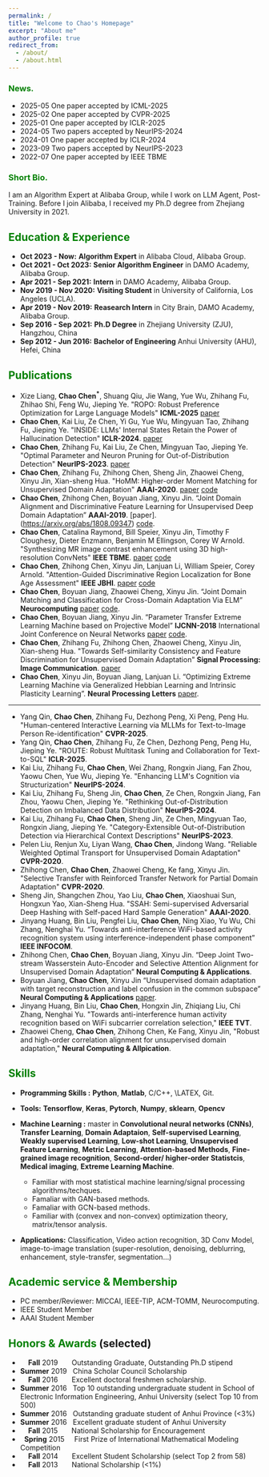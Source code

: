 ```yaml
---
permalink: /
title: "Welcome to Chao's Homepage"
excerpt: "About me"
author_profile: true
redirect_from: 
  - /about/
  - /about.html
---
```


### <span style="color: green"> News. </span> 
* 2025-05 One paper accepted by ICML-2025
* 2025-02 One paper accepted by CVPR-2025
* 2025-01 One paper accepted by ICLR-2025
* 2024-05 Two papers accepted by NeurIPS-2024
* 2024-01 One paper accepted by ICLR-2024
* 2023-09 Two papers accepted by NeurIPS-2023
* 2022-07 One paper accepted by IEEE TBME


### <span style="color: green"> Short Bio. </span> 
I am an Algorithm Expert at Alibaba Group, while I work on LLM Agent, Post-Training. Before I join Alibaba, I received my Ph.D degree from Zhejiang University in 2021. 


## <span style="color: green"> Education & Experience </span>
* **Oct 2023 - Now:** **Algorithm Expert** in Alibaba Cloud, Alibaba Group.
* **Oct 2021 - Oct 2023:** **Senior Algorithm Engineer** in DAMO Academy, Alibaba Group.
* **Apr 2021 - Sep 2021:** **Intern** in DAMO Academy, Alibaba Group.
* **Nov 2019 - Nov 2020:** **Visiting Student** in University of California, Los Angeles (UCLA).
* **Apr 2019 - Nov 2019:** **Reasearch Intern** in City Brain, DAMO Academy, Alibaba Group.
* **Sep 2016 - Sep 2021:** **Ph.D Degree** in Zhejiang University (ZJU), Hangzhou, China
* **Sep 2012 - Jun 2016:** **Bachelor of Engineering** Anhui University (AHU), Hefei, China


## <span style="color: green"> Publications </span>
* Xize Liang, **Chao Chen<sup>*</sup>**, Shuang Qiu, Jie Wang, Yue Wu, Zhihang Fu, Zhihao Shi, Feng Wu, Jieping Ye. "ROPO: Robust Preference Optimization for Large Language Models" **ICML-2025** [paper](https://arxiv.org/abs/2404.04102)
* **Chao Chen**, Kai Liu, Ze Chen, Yi Gu, Yue Wu, Mingyuan Tao, Zhihang Fu, Jieping Ye. "INSIDE: LLMs' Internal States Retain the Power of Hallucination Detection" **ICLR-2024**. [paper](https://arxiv.org/abs/2402.03744)
* **Chao Chen**, Zhihang Fu, Kai Liu, Ze Chen, Mingyuan Tao, Jieping Ye. "Optimal Parameter and Neuron Pruning for Out-of-Distribution Detection" **NeurIPS-2023**. [paper](https://proceedings.neurips.cc/paper_files/paper/2023/file/a4316bb210a59fb7aafeca5dd21c2703-Paper-Conference.pdf)
* **Chao Chen**, Zhihang Fu, Zhihong Chen, Sheng Jin, Zhaowei Cheng, Xinyu Jin, Xian-sheng Hua. "HoMM: Higher-order Moment Matching for Unsupervised Domain Adaptation" **AAAI-2020**. [paper](https://ojs.aaai.org/index.php/AAAI/article/view/5745) [code](https://github.com/chenchao666/HoMM-Master)
* **Chao Chen**, Zhihong Chen, Boyuan Jiang, Xinyu Jin. “Joint Domain Alignment and Discriminative Feature Learning for Unsupervised Deep Domain Adaptation” **AAAI-2019**. [paper].(https://arxiv.org/abs/1808.09347) [code](https://github.com/chenchao666/JDDA-Master).
* **Chao Chen**, Catalina Raymond, Bill Speier, Xinyu Jin, Timothy F Cloughesy, Dieter Enzmann, Benjamin M Ellingson, Corey W Arnold. "Synthesizing MR image contrast enhancement using 3D high-resolution ConvNets" **IEEE TBME**. [paper](https://ieeexplore.ieee.org/abstract/document/9833335) [code](https://github.com/chenchao666/Contrast-enhanced-MRI-Synthesis)
* **Chao Chen**, Zhihong Chen, Xinyu Jin, Lanjuan Li, William Speier, Corey Arnold. "Attention-Guided Discriminative Region Localization for Bone Age Assessment"  **IEEE JBHI**. [paper](https://ieeexplore.ieee.org/abstract/document/9476989) [code](https://github.com/chenchao666/Bone-Age-Assessment)
* **Chao Chen**, Boyuan Jiang, Zhaowei Cheng, Xinyu Jin. “Joint Domain Matching and Classification for Cross-Domain Adaptation Via ELM” **Neurocomputing** [paper](https://www.sciencedirect.com/science/article/pii/S0925231219300839) [code](https://github.com/chenchao666/JDMC).
* **Chao Chen**, Boyuan Jiang, Xinyu Jin. “Parameter Transfer Extreme Learning Machine based on Projective Model” **IJCNN-2018**
International Joint Conference on Neural Networks [paper](https://arxiv.org/abs/1809.01018) [code](https://github.com/chenchao666/PTELM).
* **Chao Chen**, Zhihang Fu, Zhihong Chen, Zhaowei Cheng, Xinyu Jin, Xian-sheng Hua. "Towards Self-similarity Consistency and Feature Discrimination for Unsupervised Domain Adaptation" **Signal Processing: Image Communication**. [paper](https://www.sciencedirect.com/science/article/abs/pii/S0923596521000576)
* **Chao Chen**, Xinyu Jin, Boyuan Jiang, Lanjuan Li. “Optimizing Extreme Learning Machine via Generalized Hebbian Learning and Intrinsic Plasticity Learning”. **Neural Processing Letters** [paper](https://link.springer.com/article/10.1007/s11063-018-9869-6).

______________________________
* Yang Qin, **Chao Chen**, Zhihang Fu, Dezhong Peng, Xi Peng, Peng Hu. "Human-centered Interactive Learning via MLLMs for Text-to-Image Person Re-identification" **CVPR-2025**.
* Yang Qin, **Chao Chen**, Zhihang Fu, Ze Chen, Dezhong Peng, Peng Hu, Jieping Ye. "ROUTE: Robust Multitask Tuning and Collaboration for Text-to-SQL" **ICLR-2025**.
* Kai Liu, Zhihang Fu, **Chao Chen**, Wei Zhang, Rongxin Jiang, Fan Zhou, Yaowu Chen, Yue Wu, Jieping Ye. "Enhancing LLM's Cognition via Structurization" **NeurIPS-2024**.
* Kai Liu, Zhihang Fu, Sheng Jin, **Chao Chen**, Ze Chen, Rongxin Jiang, Fan Zhou, Yaowu Chen, Jieping Ye. "Rethinking Out-of-Distribution Detection on Imbalanced Data Distribution" **NeurIPS-2024**.
* Kai Liu, Zhihang Fu, **Chao Chen**, Sheng Jin, Ze Chen, Mingyuan Tao, Rongxin Jiang, Jieping Ye. "Category-Extensible Out-of-Distribution Detection via Hierarchical Context Descriptions" **NeurIPS-2023**.
* Pelen Liu, Renjun Xu, Liyan Wang, **Chao Chen**, Jindong Wang. "Reliable Weighted Optimal Transport for Unsupervised Domain Adaptation" **CVPR-2020**.
* Zhihong Chen, **Chao Chen**, Zhaowei Cheng, Ke fang, Xinyu Jin. "Selective Transfer with Reinforced Transfer Network for Partial Domain Adaptation"  **CVPR-2020**.
* Sheng Jin, Shangchen Zhou, Yao Liu, **Chao Chen**, Xiaoshuai Sun, Hongxun Yao, Xian-Sheng Hua. "SSAH: Semi-supervised Adversarial Deep Hashing with Self-paced Hard Sample Generation" **AAAI-2020**.
* Jinyang Huang, Bin Liu, Pengfei Liu, **Chao Chen**, Ning Xiao, Yu Wu, Chi Zhang, Nenghai Yu. “Towards anti-interference WiFi-based activity recognition system using interference-independent phase component” **IEEE INFOCOM**.
* Zhihong Chen, **Chao Chen**, Boyuan Jiang, Xinyu Jin. “Deep Joint Two-stream Wasserstein Auto-Encoder and Selective Attention Alignment for Unsupervised Domain Adaptation” **Neural Computing & Applications**.
* Boyuan Jiang, **Chao Chen**, Xinyu Jin “Unsupervised domain adaptation with target reconstruction and label confusion in the common subspace” **Neural Computing & Applications** [paper](https://link.springer.com/article/10.1007/s00521-018-3846-x).
* Jinyang Huang, Bin Liu, **Chao Chen**, Hongxin Jin, Zhiqiang Liu, Chi Zhang, Nenghai Yu. "Towards anti-interference human activity recognition based on WiFi subcarrier correlation selection," **IEEE TVT**.
* Zhaowei Cheng, **Chao Chen**, Zhihong Chen, Ke Fang, Xinyu Jin, "Robust and high-order correlation alignment for unsupervised domain adaptation," **Neural Computing & Allpication**.


## <span style="color: green"> Skills </span>
* **Programming Skills :** **Python**, **Matlab**, C/C++, \LATEX, Git.
* **Tools:** **Tensorflow**, **Keras**, **Pytorch**, **Numpy**, **sklearn**, **Opencv**
* **Machine Learning :** master in **Convolutional neural networks (CNNs)**, **Transfer Learning**, **Domain Adaptaion**, **Self-supervised Learning**, **Weakly supervised Learning**, **Low-shot Learning**, **Unsupervised Feature Learning**, **Metric Learning**, **Attention-based Methods**, **Fine-grained image recognition**,  **Second-order/ higher-order Statistcis**, **Medical imaging**, **Extreme Learning Machine**.
  - Familiar with most statistical machine learning/signal processing algorithms/techques.
  - Famaliar with GAN-based methods.
  - Famaliar with GCN-based methods.
  - Familiar with (convex and non-convex) optimization theory, matrix/tensor analysis. 
  
 * **Applications:** Classification, Video action recognition, 3D Conv Model, image-to-image translation (super-resolution, denoising, deblurring, enhancement, style-transfer, segmentation...)
  
## <span style="color: green"> Academic service & Membership </span>
* PC member/Reviewer: MICCAI, IEEE-TIP, ACM-TOMM, Neurocomputing.
* IEEE Student Member
* AAAI Student Member


## <span style="color: green"> Honors & Awards </span>(selected)
*  &nbsp; &nbsp; **Fall** 2019  &nbsp; &nbsp; &nbsp; Outstanding Graduate, Outstanding Ph.D stipend
* **Summer** 2019 &nbsp; China Scholar Council Scholarship
*  &nbsp; &nbsp; **Fall** 2016  &nbsp; &nbsp; &nbsp; Excellent doctoral freshmen scholarship.
* **Summer** 2016 &nbsp; Top 10 outstanding undergraduate student in School of Electronic Information Engineering, Anhui University (select Top 10 from 500)
* **Summer** 2016 &nbsp; Outstanding graduate student of Anhui Province (<3%)
* **Summer** 2016 &nbsp; Excellent graduate student of Anhui University 
*  &nbsp; &nbsp; **Fall** 2015  &nbsp; &nbsp; &nbsp; National Scholarship for Encouragement
* &nbsp; **Spring** 2015 &nbsp; &nbsp; First Prize of International Mathematical Modeling Competition 
*  &nbsp; &nbsp; **Fall** 2014  &nbsp; &nbsp; &nbsp; Excellent Student Scholarship (select Top 2 from 58)
*  &nbsp; &nbsp; **Fall** 2013  &nbsp; &nbsp; &nbsp; National Scholarship (<1%)



